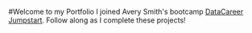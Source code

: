 #Welcome to my Portfolio
I joined Avery Smith's bootcamp [DataCareer Jumpstart](https://datacareerjumpstart.com/daa). Follow along as I complete these projects!
